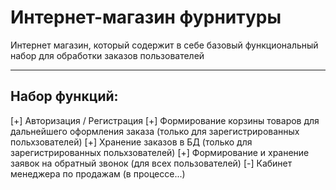 # Интернет-магазин фурнитуры

Интернет магазин, который содержит в себе базовый функциональный набор для обработки заказов пользователей

---

## Набор функций:

[+] Авторизация / Регистрация
[+] Формирование корзины товаров для дальнейшего оформления заказа (только для зарегистрированных польхзователей)
[+] Хранение заказов в БД (только для зарегистрированных польхзователей)
[+] Формирование и хранение заявок на обратный звонок (для всех пользователей) 
[-] Кабинет менеджера по продажам (в процессе...)
